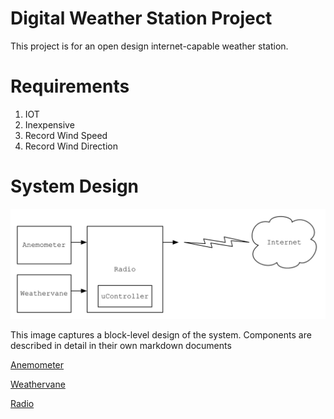 Digital Weather Station Project
===============================

This project is for an open design internet-capable weather station.

Requirements
============

1. IOT
2. Inexpensive
3. Record Wind Speed
4. Record Wind Direction

System Design
=============

![System Design](images/iot-weatherstation-systemdesign.png "Logo Title Text 1")

This image captures a block-level design of the system.  Components are described in detail in their own markdown documents

[Anemometer](anemometer.md)

[Weathervane](weathervane.md)

[Radio](radio.md)

